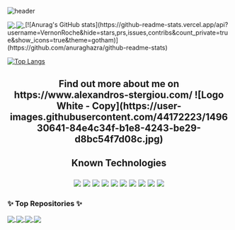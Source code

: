 ![header](https://user-images.githubusercontent.com/44172223/149630101-e04302a2-fd87-48dd-85eb-b3280d417f83.png)

<!--
**VernonRoche/VernonRoche** is a ✨ _special_ ✨ repository because its `README.md` (this file) appears on your GitHub profile.

Here are some ideas to get you started:

- 🔭 I’m currently working on ...
- 🌱 I’m currently learning ...
- 👯 I’m looking to collaborate on ...
- 🤔 I’m looking for help with ...
- 💬 Ask me about ...
- 📫 How to reach me: ...
- 😄 Pronouns: ...
- ⚡ Fun fact: ...
-->

<a href="https://github.com/anuraghazra/github-readme-stats">
  <img align="center" src="https://github-readme-stats.vercel.app/api?username=VernonRoche&hide=stars,prs,issues,contribs&count_private=true&show_icons=true&theme=gotham" />
</a>
<a href="https://github.com/anuraghazra/convoychat">
  <img align="center" src="https://github-readme-stats.vercel.app/api/top-langs/?username=VernonRoche&theme=gotham&layout=compact)](https://github.com/anuraghazra/github-readme-stats" />
</a>
[![Anurag's GitHub stats](https://github-readme-stats.vercel.app/api?username=VernonRoche&hide=stars,prs,issues,contribs&count_private=true&show_icons=true&theme=gotham)](https://github.com/anuraghazra/github-readme-stats)

[![Top Langs](https://github-readme-stats.vercel.app/api/top-langs/?username=VernonRoche&theme=gotham&layout=compact)](https://github.com/anuraghazra/github-readme-stats)

<h2 align="center"> Find out more about me on https://www.alexandros-stergiou.com/ ![Logo White - Copy](https://user-images.githubusercontent.com/44172223/149630641-84e4c34f-b1e8-4243-be29-d8bc54f7d08c.jpg)


<h2 align="center">Known Technologies
<p align="center">
 <img src="https://img.shields.io/badge/C-00599C?style=flat-square&logo=c&logoColor=white"/>
<img src="https://img.shields.io/badge/-java-E34A86?style=flat-square&logo=java"/>
<img src="https://img.shields.io/badge/-HTML5-E34F26?style=flat-square&logo=html5&logoColor=white"/>
<img src="https://img.shields.io/badge/-CSS3-1572B6?style=flat-square&logo=css3"/>
<img src="https://img.shields.io/badge/-JavaScript-black?style=flat-square&logo=javascript"/>
<img src="https://img.shields.io/badge/-Nodejs-black?style=flat-square&logo=Node.js"/>
<img src="https://img.shields.io/badge/-MongoDB-black?style=flat-square&logo=mongodb"/>
<img src="https://img.shields.io/badge/-MySQL-black?style=flat-square&logo=mysql"/>
<img src="https://img.shields.io/badge/-Git-black?style=flat-square&logo=git"/>
<img src="https://img.shields.io/badge/-GitHub-black?style=flat-square&logo=github"/>
</p>

### ✨ Top Repositories ✨

<a href="https://github.com/anuraghazra/github-readme-stats">
  <img align="center" src="https://github-readme-stats.vercel.app/api/pin/?username=VernonRoche&theme=gotham&repo=JoliciteFX" />
</a>
<a href="https://github.com/anuraghazra/convoychat">
  <img align="center" src="https://github-readme-stats.vercel.app/api/pin/?username=VernonRoche&theme=gotham&repo=Ardas-Legend-Bot-JS" />
</a>
<a href="https://github.com/anuraghazra/convoychat">
  <img align="center" src="https://github-readme-stats.vercel.app/api/pin/?username=VernonRoche&theme=gotham&repo=Nachos" />
</a>
<a href="https://github.com/anuraghazra/convoychat">
  <img align="center" src="https://github-readme-stats.vercel.app/api/pin/?username=VernonRoche&theme=gotham&repo=D-D-Discord-Bot" />
</a>
